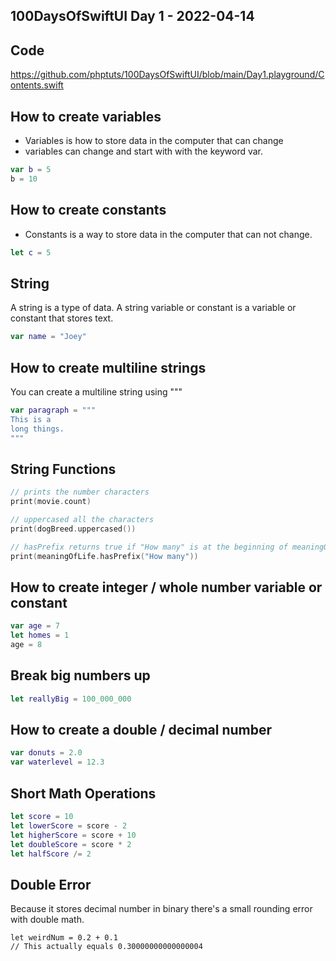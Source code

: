 ## 100DaysOfSwiftUI Day 1 - 2022-04-14

## Code

https://github.com/phptuts/100DaysOfSwiftUI/blob/main/Day1.playground/Contents.swift

## How to create variables

- Variables is how to store data in the computer that can change
- variables can change and start with with the keyword var.

```swift
var b = 5
b = 10
```

## How to create constants

- Constants is a way to store data in the computer that can not change. 

```swift
let c = 5
```

## String

A string is a type of data.  A string variable or constant is a variable or constant that stores text.

```swift
var name = "Joey"
```

## How to create multiline strings

You can create a multiline string using """

```swift
var paragraph = """
This is a 
long things.
"""
```

## String Functions

```swift
// prints the number characters
print(movie.count)

// uppercased all the characters
print(dogBreed.uppercased())

// hasPrefix returns true if "How many" is at the beginning of meaningOfLife variable
print(meaningOfLife.hasPrefix("How many"))

```

## How to create integer / whole number variable or constant


```swift
var age = 7
let homes = 1
age = 8
```

## Break big numbers up

```swift
let reallyBig = 100_000_000
```

## How to create a double / decimal number

```swift 
var donuts = 2.0
var waterlevel = 12.3
```

## Short Math Operations

```swift
let score = 10
let lowerScore = score - 2
let higherScore = score + 10
let doubleScore = score * 2
let halfScore /= 2
```

## Double Error

Because it stores decimal number in binary there's a small rounding error with double math.

```
let weirdNum = 0.2 + 0.1
// This actually equals 0.30000000000000004
```
